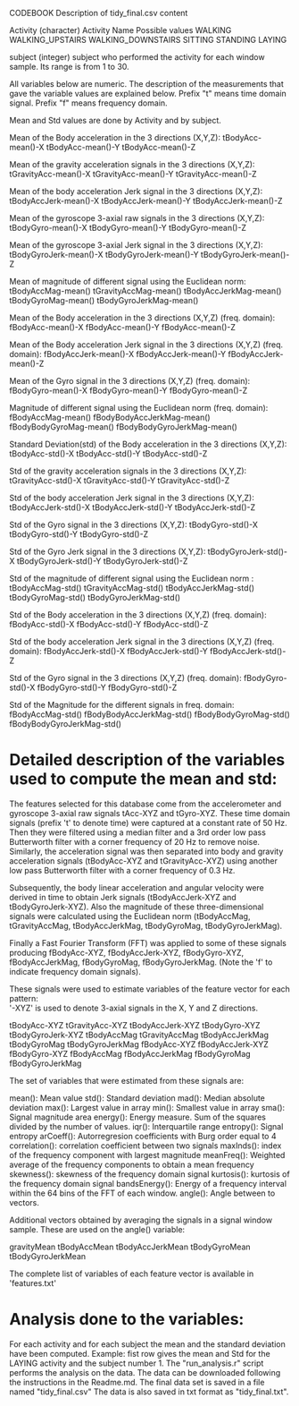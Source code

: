 CODEBOOK 
Description of tidy_final.csv content

Activity (character)
	Activity Name
	Possible values
		WALKING
		WALKING_UPSTAIRS
		WALKING_DOWNSTAIRS
		SITTING
		STANDING
		LAYING

subject (integer)
	subject who performed the activity for each window sample. 
	Its range is from 1 to 30. 

All variables below are numeric.
The description of the measurements that gave the variable values
are explained below.
Prefix "t" means time domain signal.
Prefix "f" means frequency domain.

Mean and Std values are done by Activity and by subject.

Mean of the Body acceleration in the 3 directions (X,Y,Z):
tBodyAcc-mean()-X
tBodyAcc-mean()-Y
tBodyAcc-mean()-Z

Mean of the gravity acceleration signals in the 3 directions (X,Y,Z):
tGravityAcc-mean()-X
tGravityAcc-mean()-Y
tGravityAcc-mean()-Z

Mean of the body acceleration Jerk signal in the 3 directions (X,Y,Z):
tBodyAccJerk-mean()-X
tBodyAccJerk-mean()-Y
tBodyAccJerk-mean()-Z

Mean of the gyroscope 3-axial raw signals in the 3 directions (X,Y,Z):
tBodyGyro-mean()-X
tBodyGyro-mean()-Y
tBodyGyro-mean()-Z

Mean of the gyroscope 3-axial Jerk signal in the 3 directions (X,Y,Z):
tBodyGyroJerk-mean()-X
tBodyGyroJerk-mean()-Y
tBodyGyroJerk-mean()-Z

Mean of magnitude of different signal using the Euclidean norm:
tBodyAccMag-mean()
tGravityAccMag-mean()
tBodyAccJerkMag-mean()
tBodyGyroMag-mean()
tBodyGyroJerkMag-mean()

Mean of the Body acceleration in the 3 directions (X,Y,Z) (freq. domain):
fBodyAcc-mean()-X
fBodyAcc-mean()-Y
fBodyAcc-mean()-Z

Mean of the Body acceleration Jerk signal in the 3 directions (X,Y,Z)
(freq. domain):
fBodyAccJerk-mean()-X
fBodyAccJerk-mean()-Y
fBodyAccJerk-mean()-Z

Mean of the Gyro signal in the 3 directions (X,Y,Z) (freq. domain):
fBodyGyro-mean()-X
fBodyGyro-mean()-Y
fBodyGyro-mean()-Z

Magnitude of different signal using the Euclidean norm (freq. domain):
fBodyAccMag-mean()
fBodyBodyAccJerkMag-mean()
fBodyBodyGyroMag-mean()
fBodyBodyGyroJerkMag-mean()

Standard Deviation(std) of the Body acceleration in the 3 directions (X,Y,Z):
tBodyAcc-std()-X
tBodyAcc-std()-Y
tBodyAcc-std()-Z

Std of the gravity acceleration signals in the 3 directions (X,Y,Z):
tGravityAcc-std()-X
tGravityAcc-std()-Y
tGravityAcc-std()-Z

Std of the body acceleration Jerk signal in the 3 directions (X,Y,Z):
tBodyAccJerk-std()-X
tBodyAccJerk-std()-Y
tBodyAccJerk-std()-Z

Std of the Gyro signal in the 3 directions (X,Y,Z):
tBodyGyro-std()-X
tBodyGyro-std()-Y
tBodyGyro-std()-Z

Std of the Gyro Jerk signal in the 3 directions (X,Y,Z):
tBodyGyroJerk-std()-X
tBodyGyroJerk-std()-Y
tBodyGyroJerk-std()-Z

Std of the magnitude of different signal using the Euclidean norm :
tBodyAccMag-std()
tGravityAccMag-std()
tBodyAccJerkMag-std()
tBodyGyroMag-std()
tBodyGyroJerkMag-std()

Std of the Body acceleration in the 3 directions (X,Y,Z) (freq. domain):
fBodyAcc-std()-X
fBodyAcc-std()-Y
fBodyAcc-std()-Z

Std of the body acceleration Jerk signal in the 3 directions (X,Y,Z)
(freq. domain):
fBodyAccJerk-std()-X
fBodyAccJerk-std()-Y
fBodyAccJerk-std()-Z

Std of the Gyro signal in the 3 directions (X,Y,Z) (freq. domain):
fBodyGyro-std()-X
fBodyGyro-std()-Y
fBodyGyro-std()-Z

Std of the Magnitude for the different signals in freq. domain:
fBodyAccMag-std()
fBodyBodyAccJerkMag-std()
fBodyBodyGyroMag-std()
fBodyBodyGyroJerkMag-std()

Detailed description of the variables used to compute the mean and std:
====================================================================

The features selected for this database come from the accelerometer and gyroscope 3-axial raw signals tAcc-XYZ and tGyro-XYZ. These time domain signals (prefix 't' to denote time) were captured at a constant rate of 50 Hz. Then they were filtered using a median filter and a 3rd order low pass Butterworth filter with a corner frequency of 20 Hz to remove noise. Similarly, the acceleration signal was then separated into body and gravity acceleration signals (tBodyAcc-XYZ and tGravityAcc-XYZ) using another low pass Butterworth filter with a corner frequency of 0.3 Hz. 

Subsequently, the body linear acceleration and angular velocity were derived in time to obtain Jerk signals (tBodyAccJerk-XYZ and tBodyGyroJerk-XYZ). Also the magnitude of these three-dimensional signals were calculated using the Euclidean norm (tBodyAccMag, tGravityAccMag, tBodyAccJerkMag, tBodyGyroMag, tBodyGyroJerkMag). 

Finally a Fast Fourier Transform (FFT) was applied to some of these signals producing fBodyAcc-XYZ, fBodyAccJerk-XYZ, fBodyGyro-XYZ, fBodyAccJerkMag, fBodyGyroMag, fBodyGyroJerkMag. (Note the 'f' to indicate frequency domain signals). 

These signals were used to estimate variables of the feature vector for each pattern:  
'-XYZ' is used to denote 3-axial signals in the X, Y and Z directions.

tBodyAcc-XYZ
tGravityAcc-XYZ
tBodyAccJerk-XYZ
tBodyGyro-XYZ
tBodyGyroJerk-XYZ
tBodyAccMag
tGravityAccMag
tBodyAccJerkMag
tBodyGyroMag
tBodyGyroJerkMag
fBodyAcc-XYZ
fBodyAccJerk-XYZ
fBodyGyro-XYZ
fBodyAccMag
fBodyAccJerkMag
fBodyGyroMag
fBodyGyroJerkMag

The set of variables that were estimated from these signals are: 

mean(): Mean value
std(): Standard deviation
mad(): Median absolute deviation 
max(): Largest value in array
min(): Smallest value in array
sma(): Signal magnitude area
energy(): Energy measure. Sum of the squares divided by the number of values. 
iqr(): Interquartile range 
entropy(): Signal entropy
arCoeff(): Autorregresion coefficients with Burg order equal to 4
correlation(): correlation coefficient between two signals
maxInds(): index of the frequency component with largest magnitude
meanFreq(): Weighted average of the frequency components to obtain a mean frequency
skewness(): skewness of the frequency domain signal 
kurtosis(): kurtosis of the frequency domain signal 
bandsEnergy(): Energy of a frequency interval within the 64 bins of the FFT of each window.
angle(): Angle between to vectors.

Additional vectors obtained by averaging the signals in a signal window sample. These are used on the angle() variable:

gravityMean
tBodyAccMean
tBodyAccJerkMean
tBodyGyroMean
tBodyGyroJerkMean

The complete list of variables of each feature vector is available in 'features.txt'

Analysis done to the variables:
===============================
For each activity and for each subject the mean and the standard deviation 
have been computed.
Example: fist row gives the mean and Std for the LAYING activity and the 
subject number 1.
The "run_analysis.r" script performs the analysis on the data. 
The data can be downloaded following the instructions in the Readme.md.
The final data set is saved in a file named "tidy_final.csv"
The data is also saved in txt format as "tidy_final.txt".
